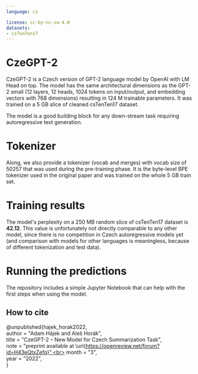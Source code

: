 ```yaml
---
language: cs

license: cc-by-nc-sa-4.0
datasets:
- csTenTen17
---
```


# CzeGPT-2
CzeGPT-2 is a Czech version of GPT-2 language model by OpenAI with LM Head on top. The model has the same architectural dimensions as the GPT-2 small (12 layers, 12 heads, 1024 tokens on input/output, and embedding vectors with 768 dimensions) resulting in 124 M trainable parameters. It was trained on a 5 GB slice of cleaned csTenTen17 dataset. 

The model is a good building block for any down-stream task requiring autoregressive text generation. 

# Tokenizer
Along, we also provide a tokenizer (vocab and merges) with vocab size of 50257 that was used during the pre-training phase. It is the byte-level BPE tokenizer used in the original paper and was trained on the whole 5 GB train set.

# Training results
The model's perplexity on a 250 MB random slice of csTenTen17 dataset is **42.12**. This value is unfortunately not directly comparable to any other model, since there is no competition in Czech autoregressive models yet (and comparison with models for other languages is meaningless, because of different tokenization and test data). 

# Running the predictions
The repository includes a simple Jupyter Notebook that can help with the first steps when using the model.

## How to cite
@unpublished{hajek_horak2022,<br>
  author = "Adam Hájek and Aleš Horák",<br>
  title  = "CzeGPT-2 – New Model for Czech Summarization Task",<br>
  note   = "preprint available at \url{https://openreview.net/forum?id=H43eQtxZefq}",<br>
  month  = "3",<br>
  year   = "2022",<br>
}

